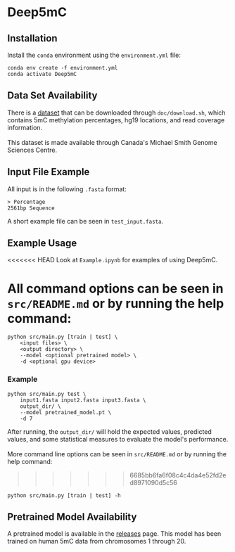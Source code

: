 # Deep5mC

## Installation

Install the `conda` environment using the `environment.yml` file:
```
conda env create -f environment.yml
conda activate Deep5mC
```

## Data Set Availability

There is a [dataset](https://www.bcgsc.ca/downloads/111_reference_epigenomes/112epigenomes/5mC/SBS_Removed_E027_E064_Fixed_E012/) that can be downloaded through `doc/download.sh`, which contains 5mC methylation percentages, hg19 locations, and read coverage information. </br>
</br>
This dataset is made available through Canada's Michael Smith Genome Sciences Centre. </br>

## Input File Example

All input is in the following `.fasta` format:
```
> Percentage
2561bp Sequence
```
A short example file can be seen in `test_input.fasta`.

## Example Usage

<<<<<<< HEAD
Look at `Example.ipynb` for examples of using Deep5mC. </br>

All command options can be seen in `src/README.md` or by running the help command:
=======
```
python src/main.py [train | test] \
    <input files> \
    <output directory> \
    --model <optional pretrained model> \
    -d <optional gpu device>
```

### Example
```
python src/main.py test \
    input1.fasta input2.fasta input3.fasta \
    output_dir/ \
    --model pretrained_model.pt \
    -d 7
```

After running, the `output_dir/` will hold the expected values, predicted values, and some statistical measures to evaluate the model's performance. </br>
</br>
More command line options can be seen in `src/README.md` or by running the help command:
>>>>>>> 6685bb6fa6f08c4c4da4e52fd2ed8971090d5c56
```
python src/main.py [train | test] -h
```


## Pretrained Model Availability

A pretrained model is available in the [releases](https://github.com/qgenlab/Deep5mC/releases) page. This model has been trained on human 5mC data from chromosomes 1 through 20.
